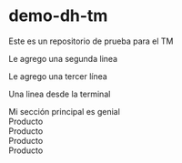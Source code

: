 # demo-dh-tm
Este es un repositorio de prueba para el TM

Le agrego una segunda linea

Le agrego una tercer línea

Una linea desde la terminal

<section id="principal">
	Mi sección principal es genial
</section>

<section id="productos">
  <article>
    Producto
  </article>
  <article>
    Producto
  </article>
  <article>
    Producto
  </article>
  <article>
    Producto
  </article>
</section>
